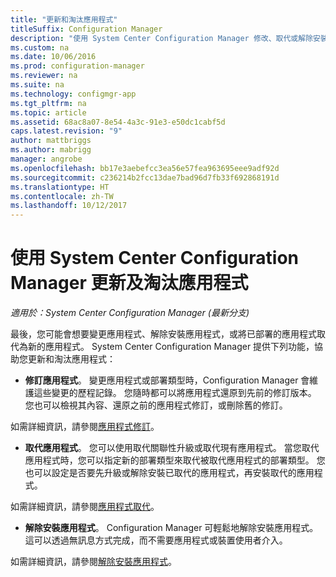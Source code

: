 ```yaml
---
title: "更新和淘汰應用程式"
titleSuffix: Configuration Manager
description: "使用 System Center Configuration Manager 修改、取代或解除安裝已部署的應用程式。"
ms.custom: na
ms.date: 10/06/2016
ms.prod: configuration-manager
ms.reviewer: na
ms.suite: na
ms.technology: configmgr-app
ms.tgt_pltfrm: na
ms.topic: article
ms.assetid: 68ac8a07-8e54-4a3c-91e3-e50dc1cabf5d
caps.latest.revision: "9"
author: mattbriggs
ms.author: mabrigg
manager: angrobe
ms.openlocfilehash: bb17e3aebefcc3ea56e57fea963695eee9adf92d
ms.sourcegitcommit: c236214b2fcc13dae7bad96d7fb33f692868191d
ms.translationtype: HT
ms.contentlocale: zh-TW
ms.lasthandoff: 10/12/2017
---
```

# <a name="update-and-retire-applications-with-system-center-configuration-manager"></a>使用 System Center Configuration Manager 更新及淘汰應用程式

*適用於：System Center Configuration Manager (最新分支)*


最後，您可能會想要變更應用程式、解除安裝應用程式，或將已部署的應用程式取代為新的應用程式。 System Center Configuration Manager 提供下列功能，協助您更新和淘汰應用程式：  

-   **修訂應用程式**。 變更應用程式或部署類型時，Configuration Manager 會維護這些變更的歷程記錄。 您隨時都可以將應用程式還原到先前的修訂版本。 您也可以檢視其內容、還原之前的應用程式修訂，或刪除舊的修訂。  

  如需詳細資訊，請參閱[應用程式修訂](revise-and-supersede-applications.md#application-revisions)。  

-   **取代應用程式**。 您可以使用取代關聯性升級或取代現有應用程式。 當您取代應用程式時，您可以指定新的部署類型來取代被取代應用程式的部署類型。 您也可以設定是否要先升級或解除安裝已取代的應用程式，再安裝取代的應用程式。  

  如需詳細資訊，請參閱[應用程式取代](revise-and-supersede-applications.md#application-supersedence)。  

-   **解除安裝應用程式**。 Configuration Manager 可輕鬆地解除安裝應用程式。 這可以透過無訊息方式完成，而不需要應用程式或裝置使用者介入。  

  如需詳細資訊，請參閱[解除安裝應用程式](uninstall-applications.md)。  
